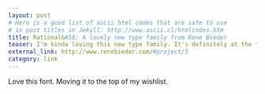 ```yaml
---
layout: post
# Here is a good list of ascii html codes that are safe to use
# in post titles in Jekyll: http://www.ascii.cl/htmlcodes.htm
title: Rational&#58; A lovely new type family from Rene Bieder
teaser: I'm kinda loving this new type family. It's definitely at the top of my  wish list.
external_link: http://www.renebieder.com/#project/5
category: link
---
```

Love this font. Moving it to the top of my wishlist.
